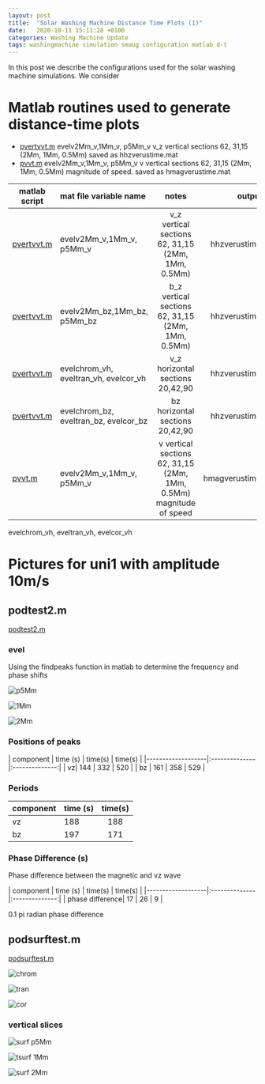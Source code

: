 ```yaml
---
layout: post
title:  "Solar Washing Machine Distance Time Plots (1)"
date:   2020-10-11 15:11:28 +0100
categories: Washing Machine Update
tags: washingmachine simulation smaug configuration matlab d-t
---
```

In this post we describe the configurations used for the solar washing machine simulations. We consider 

# Matlab routines  used to generate distance-time plots

* [pvertvvt.m](https://github.com/mikeg64/smaug_wash/blob/master/matlab/pvertvvt.m) evelv2Mm_v,1Mm_v, p5Mm_v v_z vertical sections 62, 31,15 (2Mm, 1Mm, 0.5Mm) saved as hhzverustime.mat
* [pvvt.m](https://github.com/mikeg64/smaug_wash/blob/master/matlab/pvvt.m)  evelv2Mm_v,1Mm_v, p5Mm_v v vertical sections 62, 31,15 (2Mm, 1Mm, 0.5Mm) magnitude of speed. saved as hmagverustime.mat


| matlab script      | mat file variable name | notes   | output file |
|-------------------|:--------------|:--------------:|--------------:|
| [pvertvvt.m](https://github.com/mikeg64/smaug_wash/blob/master/matlab/pvertvvt.m) | evelv2Mm_v,1Mm_v, p5Mm_v  |v_z vertical sections 62, 31,15 (2Mm, 1Mm, 0.5Mm)  | hhzverustime.mat|
| [pvertvvt.m](https://github.com/mikeg64/smaug_wash/blob/master/matlab/pvertvvt.m) | evelv2Mm_bz,1Mm_bz, p5Mm_bz  |b_z vertical sections 62, 31,15 (2Mm, 1Mm, 0.5Mm)  | hhzverustime.mat|
| [pvertvvt.m](https://github.com/mikeg64/smaug_wash/blob/master/matlab/pvertvvt.m) | evelchrom_vh, eveltran_vh, evelcor_vh  |v_z horizontal sections 20,42,90  | hhzverustime.mat|
| [pvertvvt.m](https://github.com/mikeg64/smaug_wash/blob/master/matlab/pvertvvt.m) | evelchrom_bz, eveltran_bz, evelcor_bz  |bz horizontal sections 20,42,90  | hhzverustime.mat|
|  [pvvt.m](https://github.com/mikeg64/smaug_wash/blob/master/matlab/pvvt.m)          | evelv2Mm_v,1Mm_v, p5Mm_v      |v vertical sections 62, 31,15 (2Mm, 1Mm, 0.5Mm) magnitude of speed       | hmagverustime.mat      |





evelchrom_vh, eveltran_vh, evelcor_vh


# Pictures for uni1 with amplitude 10m/s

## podtest2.m

[podtest2.m](https://github.com/mikeg64/smaug_wash/blob/master/matlab/podtest2.m)

### evel

Using the findpeaks function in matlab to determine the frequency and phase shifts

![p5Mm](https://drive.google.com/file/d/1J7VkOAdGUrMlHC2hrbMT72cP7q6wQWws/view?usp=sharing)  

![1Mm](https://drive.google.com/file/d/1J8jIT8h1SgThGVly85jC26MK8-ucVu-F/view?usp=sharing)  

![2Mm](https://drive.google.com/file/d/1JFqW_WAPKapr9Ph3uDJ9Q5xH0fis_W94/view?usp=sharing)  


### Positions of peaks

| component      | time (s) | time(s)   |  time(s) |
|-------------------|:--------------|:--------------:|
| vz| 144  | 332 | 520 |
| bz          | 161     | 358      | 529     |

### Periods

| component      | time (s) | time(s)   |  
|-------------------|:--------------|:--------------:|
| vz| 188  | 188 | 
| bz          | 197     | 171      | 

### Phase Difference (s)

Phase difference between the magnetic and vz wave

| component      | time (s) | time(s)   |  time(s) |
|-------------------|:--------------|:--------------:|
| phase difference| 17  | 26 | 9 | 

0.1 pi radian phase difference

## podsurftest.m

[podsurftest.m](https://github.com/mikeg64/smaug_wash/blob/master/matlab/podsurftest.m)

![chrom](https://drive.google.com/file/d/1JG55dWBLDUV7DNqqkUyTf7c7Me88YdIq/view?usp=sharing)  

![tran](https://drive.google.com/file/d/1JGUGiJscrJE_iclvd7P_7ntFc5sjVNJU/view?usp=sharing)  

![cor](https://drive.google.com/file/d/1JK95hKms2lZIKgxspQu-6BfFPHbg5P3u/view?usp=sharing)  


### vertical slices

![surf p5Mm](https://drive.google.com/file/d/1JMgUrOO3XPZU3X5Df0d0SGC62JqmBCKq/view?usp=sharing)  

![tsurf 1Mm](https://drive.google.com/file/d/1JPHPCrpr8kemKM9sm4UFWXdXmmf4jVU3/view?usp=sharing)  

![surf 2Mm](https://drive.google.com/file/d/1JQaRv2p6dc0GDd2Gy8V2sO8JYQPVv0BL/view?usp=sharing)  




